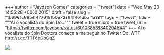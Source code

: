 
+++
author = "Jaydson Gomes"
categories = ["tweet"]
date = "Wed May 20 14:55:28 +0000 2015"
draft = false
slug = "1b9961c66bdf4779151b0e72364f4e1dbaf1a381"
tags = ["tweet"]
title = """Aí o vocalista do Spin Do..."""
tweet = true
micro = true
tweet_url = "https://twitter.com/jaydson/status/601038538340204544"
+++
Aí o vocalista do Spin Doctors começa a me seguir no Twitter Oo. WTF http://t.co/TTT8pDoGqZ

![](/images/tweet-media/601038538340204544-CFdRUnUWEAAFAu-.png)